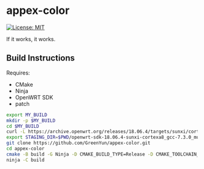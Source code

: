 appex-color
===========

[![License: MIT](https://img.shields.io/badge/License-MIT-yellow.svg)](https://opensource.org/licenses/MIT)


If it works, it works.

Build Instructions
------------------

Requires:

- CMake
- Ninja
- OpenWRT SDK
- patch

```sh
export MY_BUILD
mkdir -p $MY_BUILD
cd $MY_BUILD
curl -L https://archive.openwrt.org/releases/18.06.4/targets/sunxi/cortexa8/openwrt-sdk-18.06.4-sunxi-cortexa8_gcc-7.3.0_musl_eabi.Linux-x86_64.tar.xz | tar -xJ
export STAGING_DIR=$PWD/openwrt-sdk-18.06.4-sunxi-cortexa8_gcc-7.3.0_musl_eabi.Linux-x86_64/staging_dir
git clone https://github.com/GreenYun/appex-color.git
cd appex-color
cmake -B build -G Ninja -D CMAKE_BUILD_TYPE=Release -D CMAKE_TOOLCHAIN_FILE=toolchain.cmake
ninja -C build
```
